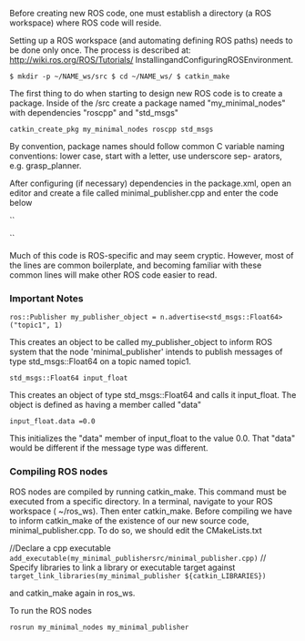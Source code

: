 Before creating new ROS code, one must establish a directory (a ROS workspace) where ROS code will reside.

Setting up a ROS workspace (and automating defining ROS paths) needs to be done only once. The process is described at: http://wiki.ros.org/ROS/Tutorials/
InstallingandConfiguringROSEnvironment.

``
$ mkdir -p ~/NAME_ws/src
$ cd ~/NAME_ws/
$ catkin_make
``

The first thing to do when starting to design new ROS code is to create a package. Inside of the /src create a package named "my_minimal_nodes" with dependencies "roscpp" and "std_msgs"

``
catkin_create_pkg my_minimal_nodes roscpp std_msgs
``

By convention, package names should follow common C variable naming conventions: lower case, start with a letter, use underscore sep-
arators, e.g. grasp_planner.

After configuring (if necessary) dependencies in the package.xml, open an editor and create a file called minimal_publisher.cpp and enter the code below

``

``

Much of this code is ROS-specific and may seem cryptic. However, most of the lines are common boilerplate, and
becoming familiar with these common lines will make other ROS code easier to read.

### Important Notes

``
ros::Publisher my_publisher_object = n.advertise<std_msgs::Float64>("topic1", 1)
``

This creates an object to be called my_publisher_object to inform ROS system that the node 'minimal_publisher' intends to publish messages of type std_msgs::Float64 on a topic named topic1.

``
std_msgs::Float64 input_float
``

This creates an object of type std_msgs::Float64 and calls it input_float. The object is defined as having a member called "data"

``
input_float.data =0.0
``

This initializes the "data" member of input_float to the value 0.0. That "data" would be different if the message type was different.

### Compiling ROS nodes

ROS nodes are compiled by running catkin_make. This command must be executed from a specific directory. In a terminal, navigate to your ROS workspace ( ~/ros_ws). Then enter
catkin_make. Before compiling we have to inform catkin_make of the existence of our new source code, minimal_publisher.cpp. To do so, we should edit the CMakeLists.txt 

//Declare a cpp executable
``
add_executable(my_minimal_publishersrc/minimal_publisher.cpp)
``
// Specify libraries to link a library or executable target against
``
target_link_libraries(my_minimal_publisher ${catkin_LIBRARIES})
``

and catkin_make again in ros_ws.

To run the ROS nodes

``
rosrun my_minimal_nodes my_minimal_publisher
``


